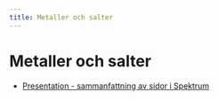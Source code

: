 ```yaml
---
title: Metaller och salter
---
```


# Metaller och salter

* [Presentation - sammanfattning av sidor i Spektrum](https://docs.google.com/presentation/d/12qW4nUgZ6EmvfKi5fXEFwKIOqn13vN2q_r_Npa_lkIE/edit)